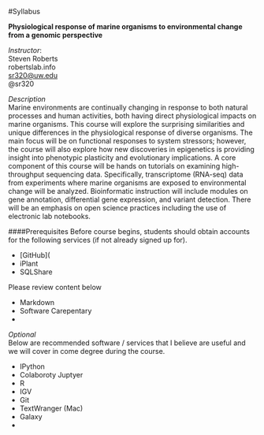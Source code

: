 #Syllabus


**Physiological response of marine organisms to environmental change from a genomic perspective**

_Instructor_:      
Steven Roberts     
robertslab.info     
sr320@uw.edu     
@sr320

_Description_   
Marine environments are continually changing in response to both natural processes and human activities, both having direct physiological impacts on marine organisms. This course will explore the surprising similarities and unique differences in the physiological response of diverse organisms. The main focus will be on functional responses to system stressors; however, the course will also explore how new discoveries in epigenetics is providing insight into phenotypic plasticity and evolutionary implications. A core component of this course will be hands on tutorials on examining high-throughput sequencing data. Specifically, transcriptome (RNA-seq) data from experiments where marine organisms are exposed to environmental change will be analyzed. Bioinformatic instruction will include modules on gene annotation, differential gene expression, and variant detection. There will be an emphasis on open science practices including the use of electronic lab notebooks. 

####Prerequisites
Before course begins, students should obtain accounts for the following services (if not already signed up for).

* [GitHub](
* iPlant
* SQLShare


Please review content below

* Markdown
* Software Carepentary
* 




_Optional_     
Below are recommended software / services that I believe are useful and we will cover in come degree during the course.

* IPython
* Colaboroty Juptyer
* R
* IGV
* Git
* TextWranger (Mac)
* Galaxy
* 

